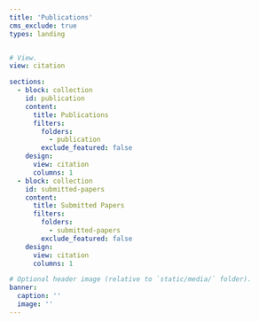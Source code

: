 ```yaml
---
title: 'Publications'
cms_exclude: true
types: landing


# View.
view: citation

sections:
  - block: collection
    id: publication
    content:
      title: Publications
      filters:
        folders:
          - publication
        exclude_featured: false
    design:
      view: citation
      columns: 1 
  - block: collection
    id: submitted-papers
    content:
      title: Submitted Papers
      filters:
        folders:
          - submitted-papers
        exclude_featured: false
    design:
      view: citation 
      columns: 1 

# Optional header image (relative to `static/media/` folder).
banner:
  caption: ''
  image: ''
---
```

